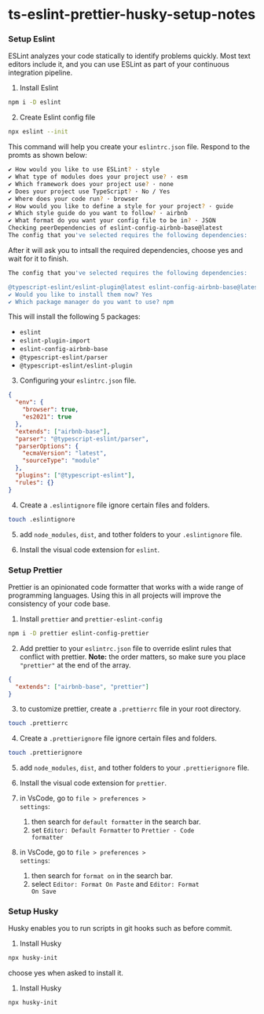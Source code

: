 # ts-eslint-prettier-husky-setup-notes

### Setup Eslint

ESLint analyzes your code statically to identify problems quickly. Most text editors include it, and you can use ESLint as part of your continuous integration pipeline.

1. Install Eslint

```bash
npm i -D eslint
```

2. Create Eslint config file

```bash
npx eslint --init
```

This command will help you create your <code>eslintrc.json</code> file. Respond to the promts as shown below:

```bash
✔ How would you like to use ESLint? · style
✔ What type of modules does your project use? · esm
✔ Which framework does your project use? · none
✔ Does your project use TypeScript? · No / Yes
✔ Where does your code run? · browser
✔ How would you like to define a style for your project? · guide
✔ Which style guide do you want to follow? · airbnb
✔ What format do you want your config file to be in? · JSON
Checking peerDependencies of eslint-config-airbnb-base@latest
The config that you've selected requires the following dependencies:
```

After it will ask you to intsall the required dependencies, choose yes and wait for it to finish.

```bash
The config that you've selected requires the following dependencies:

@typescript-eslint/eslint-plugin@latest eslint-config-airbnb-base@latest eslint@^7.32.0 || ^8.2.0 eslint-plugin-import@^2.25.2 @typescript-eslint/parser@latest
✔ Would you like to install them now? Yes
✔ Which package manager do you want to use? npm
```

This will install the following 5 packages:

- <code>eslint</code>
- <code>eslint-plugin-import</code>
- <code>eslint-config-airbnb-base</code>
- <code>@typescript-eslint/parser</code>
- <code>@typescript-eslint/eslint-plugin</code>

3. Configuring your <code>eslintrc.json</code> file.

```json
{
  "env": {
    "browser": true,
    "es2021": true
  },
  "extends": ["airbnb-base"],
  "parser": "@typescript-eslint/parser",
  "parserOptions": {
    "ecmaVersion": "latest",
    "sourceType": "module"
  },
  "plugins": ["@typescript-eslint"],
  "rules": {}
}
```

4. Create a <code>.eslintignore</code> file ignore certain files and folders.

```bash
touch .eslintignore
```

5. add <code>node_modules</code>, <code>dist</code>, and tother folders to your <code>.eslintignore</code> file.

6. Install the visual code extension for <code>eslint</code>.

### Setup Prettier

Prettier is an opinionated code formatter that works with a wide range of programming languages. Using this in all projects will improve the consistency of your code base.

1. Install <code>prettier</code> and <code>prettier-eslint-config</code>

```bash
npm i -D prettier eslint-config-prettier
```

2. Add prettier to your <code>eslintrc.json</code> file to override eslint rules that conflict with prettier. **Note:** the order matters, so make sure you place <code>"prettier"</code> at the end of the array.

```json
{
  "extends": ["airbnb-base", "prettier"]
}
```

3. to customize prettier, create a <code>.prettierrc</code> file in your root directory.

```bash
touch .prettierrc
```

4. Create a <code>.prettierignore</code> file ignore certain files and folders.

```bash
touch .prettierignore
```

5. add <code>node_modules</code>, <code>dist</code>, and tother folders to your <code>.prettierignore</code> file.

6. Install the visual code extension for <code>prettier</code>.

7. in VsCode, go to <code>file > preferences > settings</code>:

   1. then search for <code>default formatter</code> in the search bar.
   2. set <code>Editor: Default Formatter</code> to <code>Prettier - Code formatter</code>

8. in VsCode, go to <code>file > preferences > settings</code>:
   1. then search for <code>format on</code> in the search bar.
   2. select <code>Editor: Format On Paste</code> and <code>Editor: Format On Save</code>

### Setup Husky

Husky enables you to run scripts in git hooks such as before commit.

1. Install Husky

```bash
npx husky-init
```

choose yes when asked to install it.

1. Install Husky

```bash
npx husky-init
```

